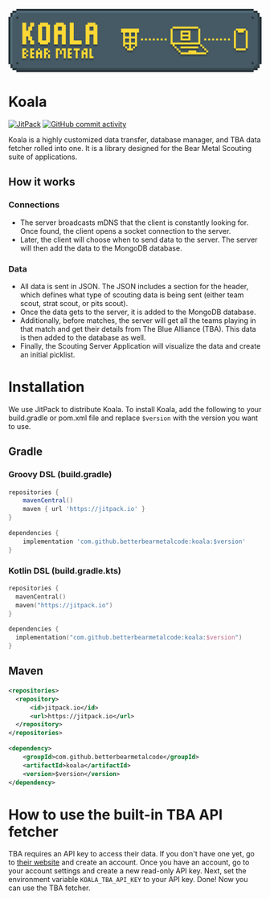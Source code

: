 ![A graphic showing the TBA (The Blue Alliance) Logo, a Laptop, and a Phone connected wirelessly](/docs/assets/readme-graphic.png)
# Koala
[![JitPack](https://jitpack.io/v/betterbearmetalcode/koala.svg)](https://jitpack.io/#betterbearmetalcode/koala)
[![GitHub commit activity](https://img.shields.io/github/commit-activity/w/betterbearmetalcode/koala)](https://github.com/betterbearmetalcode/koala/commits/main/)

Koala is a highly customized data transfer, database manager, and TBA data fetcher rolled into one. It is a library designed for the Bear Metal Scouting suite of applications.
## How it works
### Connections
- The server broadcasts mDNS that the client is constantly looking for. Once found, the client opens a socket connection to the server. 
- Later, the client will choose when to send data to the server. The server will then add the data to the MongoDB database.
### Data
- All data is sent in JSON. The JSON includes a section for the header, which defines what type of scouting data is being sent (either team scout, strat scout, or pits scout). 
- Once the data gets to the server, it is added to the MongoDB database. 
- Additionally, before matches, the server will get all the teams playing in that match and get their details from The Blue Alliance (TBA). This data is then added to the database as well.
- Finally, the Scouting Server Application will visualize the data and create an initial picklist.

# Installation
We use JitPack to distribute Koala. To install Koala, add the following to your build.gradle or pom.xml file and replace `$version` with the version you want to use.
## Gradle
### Groovy DSL (build.gradle)
```groovy
repositories {
    mavenCentral()
    maven { url 'https://jitpack.io' }
}
```
```groovy
dependencies {
    implementation 'com.github.betterbearmetalcode:koala:$version'
}
```

### Kotlin DSL (build.gradle.kts)

```kotlin
repositories {
  mavenCentral()
  maven("https://jitpack.io")
}
```
```kotlin
dependencies {
  implementation("com.github.betterbearmetalcode:koala:$version")
}
```

## Maven

```xml
<repositories>
  <repository>
      <id>jitpack.io</id>
      <url>https://jitpack.io</url>
  </repository>
</repositories>
```
```xml
<dependency>
    <groupId>com.github.betterbearmetalcode</groupId>
    <artifactId>koala</artifactId>
    <version>$version</version>
</dependency>
```

# How to use the built-in TBA API fetcher
TBA requires an API key to access their data. If you don't have one yet, go to [their website](https://www.thebluealliance.com/) and create an account. Once you have an account, go to your account settings and create a new read-only API key.
Next, set the environment variable `KOALA_TBA_API_KEY` to your API key. Done! Now you can use the TBA fetcher.
